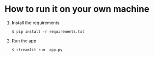 # How to run it on your own machine

1. Install the requirements

   ```
   $ pip install -r requirements.txt
   ```

2. Run the app

   ```
   $ streamlit run  app.py
   ```